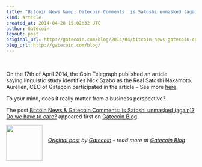 ```yaml
---
title: "Bitcoin News &amp; Gatecoin Comments: is Satoshi unmasked (again)? Do we have to care?"
kind: article
created_at: 2014-04-28 15:02:32 UTC
author: Gatecoin
layout: post
original_url: http://gatecoin.com/blog/2014/04/bitcoin-news-gatecoin-comments-forget-satoshi-help-bitcoin-industry/?utm_source=rss&amp;utm_medium=rss&amp;utm_campaign=bitcoin-news-gatecoin-comments-forget-satoshi-help-bitcoin-industry
blog_url: http://gatecoin.com/blog/
---
```

<br/><p>On the 17th of April 2014, the Coin Telegraph published an article saying linguistic study identifies Nick Szabo as the Real Satoshi Nakamoto. Aurélien, CEO of Gatecoin participated in the article &#8211; See more <a title="Coin Telegraph Satoshi Article" href="http://cointelegraph.com/post/what_s_in_a_name_linguistic_study_identifies_nick_szabo_as_the_real_satoshi_nakamoto#.U1D0cPl_tRp" target="_blank">here</a>.</p>
<p>To your mind, does it really matter from a business perspective?</p>
<p>The post <a rel="nofollow" href="http://gatecoin.com/blog/2014/04/bitcoin-news-gatecoin-comments-forget-satoshi-help-bitcoin-industry/">Bitcoin News &#038; Gatecoin Comments: is Satoshi unmasked (again)? Do we have to care?</a> appeared first on <a rel="nofollow" href="http://gatecoin.com/blog">Gatecoin Blog</a>.</p><div class="author">
  <img src="" style="width: 96px; height: 96;">
  <span style="position: absolute; padding: 32px 15px;">
    <i><a href="http://gatecoin.com/blog/2014/04/bitcoin-news-gatecoin-comments-forget-satoshi-help-bitcoin-industry/?utm_source=rss&amp;utm_medium=rss&amp;utm_campaign=bitcoin-news-gatecoin-comments-forget-satoshi-help-bitcoin-industry">Original post</a> by <a href="http://twitter.com/">Gatecoin</a> - read more at <a href="http://gatecoin.com/blog/">Gatecoin Blog</a></i>
  </span>
</div>
